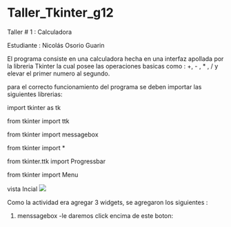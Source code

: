 # Taller_Tkinter_g12
Taller # 1 : Calculadora 

Estudiante : Nicolás Osorio Guarin

El programa consiste en una calculadora hecha en una interfaz apollada por la libreria Tkinter la cual posee las operaciones basicas como : +, - , * , / y elevar el primer numero
al segundo.  

para el correcto funcionamiento del programa se deben importar las siguientes librerias:

  import tkinter as tk
  
  from tkinter import ttk
  
  from tkinter import messagebox
  
  from tkinter import *
  
  from tkinter.ttk import Progressbar
  
  from tkinter import Menu
  
  vista Incial
  ![](/images/inicio.png)
  
  
  Como la actividad era agregar 3 widgets, se agregaron los siguientes :
  
  1)  menssagebox
     -le daremos click encima de este boton:

  
